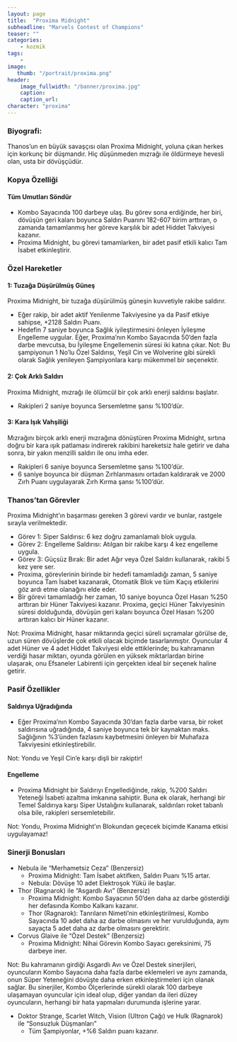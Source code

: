 ```yaml
---
layout: page
title:  "Proxima Midnight"
subheadline: "Marvels Contest of Champions"
teaser: ""
categories:
    - kozmik
tags:
    -
image:
   thumb: "/portrait/proxima.png"
header:
    image_fullwidth: "/banner/proxima.jpg"
    caption: 
    caption_url:  
character: "proxima"
---
```


### Biyografi:

Thanos’un en büyük savaşçısı olan Proxima Midnight, yoluna çıkan herkes için korkunç bir düşmandır. Hiç düşünmeden mızrağı ile öldürmeye hevesli olan, usta bir dövüşçüdür.

### **Kopya Özelliği**

#### Tüm Umutları Söndür
* Kombo Sayacında 100 darbeye ulaş. Bu görev sona erdiğinde, her biri, dövüşün geri kalanı boyunca Saldırı Puanını 182-607 birim arttıran, o zamanda tamamlanmış her göreve karşılık bir adet Hiddet Takviyesi kazanır.
* Proxima Midnight, bu görevi tamamlarken, bir adet pasif etkili kalıcı Tam İsabet etkinleştirir.

### **Özel Hareketler**
#### 1: Tuzağa Düşürülmüş Güneş 
Proxima Midnight, bir tuzağa düşürülmüş güneşin kuvvetiyle rakibe saldırır.

* Eğer rakip, bir adet aktif Yenilenme Takviyesine ya da Pasif etkiye sahipse, +2128 Saldırı Puanı.
* Hedefin 7 saniye boyunca Sağlık iyileştirmesini önleyen İyileşme Engelleme uygular. Eğer, Proxima’nın Kombo Sayacında 50’den fazla darbe mevcutsa, bu İyileşme Engellemenin süresi iki katına çıkar.
Not: Bu şampiyonun 1 No’lu Özel Saldırısı, Yeşil Cin ve Wolverine gibi sürekli olarak Sağlık yenileyen Şampiyonlara karşı mükemmel bir seçenektir.

#### 2: Çok Arklı Saldırı 
Proxima Midnight, mızrağı ile ölümcül bir çok arklı enerji saldırısı başlatır.

* Rakipleri 2 saniye boyunca Sersemletme şansı %100’dür. 

#### 3: Kara Işık Vahşiliği 
Mızrağını birçok arklı enerji mızrağına dönüştüren Proxima Midnight, sırtına doğru bir kara ışık patlaması indirerek rakibini hareketsiz hale getirir ve daha sonra, bir yakın menzilli saldırı ile onu imha eder.

* Rakipleri 6 saniye boyunca Sersemletme şansı %100’dür.
* 6 saniye boyunca bir düşman Zırhlanmasını ortadan kaldırarak ve 2000 Zırh Puanı uygulayarak Zırh Kırma şansı %100’dür.

### Thanos’tan Görevler
Proxima Midnight’ın başarması gereken 3 görevi vardır ve bunlar, rastgele sırayla verilmektedir.
* Görev 1: Siper Saldırısı: 6 kez doğru zamanlamalı blok uygula.
* Görev 2: Engelleme Saldırısı: Atılgan bir rakibe karşı 4 kez engelleme uygula.
* Görev 3: Güçsüz Bırak: Bir adet Ağır veya Özel Saldırı kullanarak, rakibi 5 kez yere ser.
* Proxima, görevlerinin birinde bir hedefi tamamladığı zaman, 5 saniye boyunca Tam İsabet kazanarak, Otomatik Blok ve tüm Kaçış etkilerini göz ardı etme olanağını elde eder.
* Bir görevi tamamladığı her zaman, 10 saniye boyunca Özel Hasarı %250 arttıran bir Hüner Takviyesi kazanır. Proxima, geçici Hüner Takviyesinin süresi dolduğunda, dövüşün geri kalanı boyunca Özel Hasarı %200 arttıran kalıcı bir Hüner kazanır.

Not: Proxima Midnight, hasar miktarında geçici süreli sıçramalar görülse de, uzun süren dövüşlerde çok etkili olacak biçimde tasarlanmıştır. Oyuncular 4 adet Hüner ve 4 adet Hiddet Takviyesi elde ettiklerinde; bu kahramanın verdiği hasar miktarı, oyunda görülen en yüksek miktarlardan birine ulaşarak, onu Efsaneler Labirenti için gerçekten ideal bir seçenek haline getirir.

### **Pasif Özellikler**
#### Saldırıya Uğradığında
* Eğer Proxima’nın Kombo Sayacında 30’dan fazla darbe varsa, bir roket saldırısına uğradığında, 4 saniye boyunca tek bir kaynaktan maks. Sağlığının %3’ünden fazlasını kaybetmesini önleyen bir Muhafaza Takviyesini etkinleştirebilir.

Not: Yondu ve Yeşil Cin’e karşı dişli bir rakiptir!

#### Engelleme
* Proxima Midnight bir Saldırıyı Engellediğinde, rakip, %200 Saldırı Yeteneği İsabeti azaltma imkanına sahiptir. Buna ek olarak, herhangi bir Temel Saldırıya karşı Siper Ustalığını kullanarak, saldırıları roket tabanlı olsa bile, rakipleri sersemletebilir.

Not: Yondu, Proxima Midnight’ın Blokundan geçecek biçimde Kanama etkisi uygulayamaz!

### **Sinerji Bonusları**
* Nebula ile “Merhametsiz Ceza” (Benzersiz)
    * Proxima Midnight: Tam İsabet aktifken, Saldırı Puanı %15 artar.
    * Nebula: Dövüşe 10 adet Elektroşok Yükü ile başlar.
* Thor (Ragnarok) ile “Asgardlı Avı” (Benzersiz)
    * Proxima Midnight: Kombo Sayacının 50’den daha az darbe gösterdiği her defasında Kombo Kalkanı kazanır.
    * Thor (Ragnarok): Tanrıların Nimeti’nin etkinleştirilmesi, Kombo Sayacında 10 adet daha az darbe olmasını ve her vurulduğunda, aynı sayaçta 5 adet daha az darbe olmasını gerektirir.
* Corvus Glaive ile “Özel Destek” (Benzersiz)
    * Proxima Midnight: Nihai Görevin Kombo Sayacı gereksinimi, 75 darbeye iner.

Not: Bu kahramanın girdiği Asgardlı Avı ve Özel Destek sinerjileri, oyuncuların Kombo Sayacına daha fazla darbe eklemeleri ve aynı zamanda, onun Süper Yeteneğini dövüşte daha erken etkinleştirmeleri için olanak sağlar. Bu sinerjiler, Kombo Ölçerlerinde sürekli olarak 100 darbeye ulaşamayan oyuncular için ideal olup, diğer yandan da ileri düzey oyuncuların, herhangi bir hata yapmaları durumunda işlerine yarar.

* Doktor Strange, Scarlet Witch, Vision (Ultron Çağı) ve Hulk (Ragnarok) ile “Sonsuzluk Düşmanları”
    * Tüm Şampiyonlar, +%6 Saldırı puanı kazanır.
